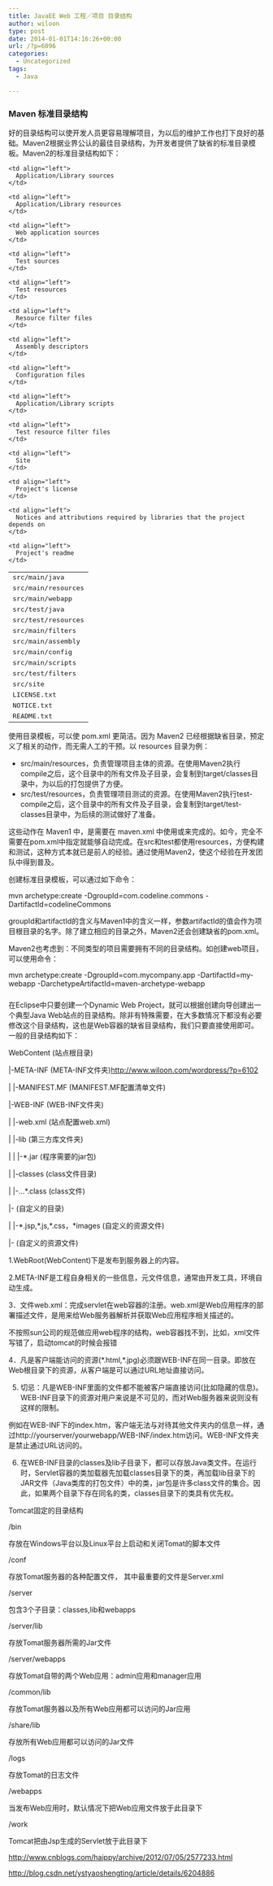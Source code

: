```yaml
---
title: JavaEE Web 工程／项目 目录结构
author: wiloon
type: post
date: 2014-01-01T14:16:26+00:00
url: /?p=6096
categories:
  - Uncategorized
tags:
  - Java

---
```

### Maven 标准目录结构

好的目录结构可以使开发人员更容易理解项目，为以后的维护工作也打下良好的基础。Maven2根据业界公认的最佳目录结构，为开发者提供了缺省的标准目录模板。Maven2的标准目录结构如下：

<table border="0">
  <tr>
    <td align="left">
      <tt>src/main/java</tt>
    </td>
    
    <td align="left">
      Application/Library sources
    </td>
  </tr>
  
  <tr>
    <td align="left">
      <tt>src/main/resources</tt>
    </td>
    
    <td align="left">
      Application/Library resources
    </td>
  </tr>
  
  <tr>
    <td align="left">
      <tt>src/main/webapp</tt>
    </td>
    
    <td align="left">
      Web application sources
    </td>
  </tr>
  
  <tr>
    <td align="left">
      <tt>src/test/java</tt>
    </td>
    
    <td align="left">
      Test sources
    </td>
  </tr>
  
  <tr>
    <td align="left">
      <tt>src/test/resources</tt>
    </td>
    
    <td align="left">
      Test resources
    </td>
  </tr>
  
  <tr>
    <td align="left">
      <tt>src/main/filters</tt>
    </td>
    
    <td align="left">
      Resource filter files
    </td>
  </tr>
  
  <tr>
    <td align="left">
      <tt>src/main/assembly</tt>
    </td>
    
    <td align="left">
      Assembly descriptors
    </td>
  </tr>
  
  <tr>
    <td align="left">
      <tt>src/main/config</tt>
    </td>
    
    <td align="left">
      Configuration files
    </td>
  </tr>
  
  <tr>
    <td align="left">
      <tt>src/main/scripts</tt>
    </td>
    
    <td align="left">
      Application/Library scripts
    </td>
  </tr>
  
  <tr>
    <td align="left">
      <tt>src/test/filters</tt>
    </td>
    
    <td align="left">
      Test resource filter files
    </td>
  </tr>
  
  <tr>
    <td align="left">
      <tt>src/site</tt>
    </td>
    
    <td align="left">
      Site
    </td>
  </tr>
  
  <tr>
    <td align="left">
      <tt>LICENSE.txt</tt>
    </td>
    
    <td align="left">
      Project's license
    </td>
  </tr>
  
  <tr>
    <td align="left">
      <tt>NOTICE.txt</tt>
    </td>
    
    <td align="left">
      Notices and attributions required by libraries that the project depends on
    </td>
  </tr>
  
  <tr>
    <td align="left">
      <tt>README.txt</tt>
    </td>
    
    <td align="left">
      Project's readme
    </td>
  </tr>
</table>

使用目录模板，可以使 pom.xml 更简洁。因为 Maven2 已经根据缺省目录，预定义了相关的动作，而无需人工的干预。以 resources 目录为例：

  * src/main/resources，负责管理项目主体的资源。在使用Maven2执行compile之后，这个目录中的所有文件及子目录，会复制到target/classes目录中，为以后的打包提供了方便。
  * src/test/resources，负责管理项目测试的资源。在使用Maven2执行test-compile之后，这个目录中的所有文件及子目录，会复制到target/test-classes目录中，为后续的测试做好了准备。

这些动作在 Maven1 中，是需要在 maven.xml 中使用<preGoal>或<postGoal>来完成的。如今，完全不需要在pom.xml中指定就能够自动完成。在src和test都使用resources，方便构建和测试，这种方式本就已是前人的经验。通过使用Maven2，使这个经验在开发团队中得到普及。

创建标准目录模板，可以通过如下命令：

  mvn archetype:create -DgroupId=com.codeline.commons -DartifactId=codelineCommons

groupId和artifactId的含义与Maven1中的含义一样，参数artifactId的值会作为项目根目录的名字。除了建立相应的目录之外，Maven2还会创建缺省的pom.xml。

Maven2也考虑到：不同类型的项目需要拥有不同的目录结构。如创建web项目，可以使用命令：

  mvn archetype:create -DgroupId=com.mycompany.app
-DartifactId=my-webapp
-DarchetypeArtifactId=maven-archetype-webapp

### 

在Eclipse中只要创建一个Dynamic Web Project，就可以根据创建向导创建出一个典型Java Web站点的目录结构。除非有特殊需要，在大多数情况下都没有必要修改这个目录结构，这也是Web容器的缺省目录结构，我们只要直接使用即可。一般的目录结构如下：

WebContent (站点根目录)

|-META-INF (META-INF文件夹)<http://www.wiloon.com/wordpress/?p=6102>

| |-MANIFEST.MF (MANIFEST.MF配置清单文件)

|-WEB-INF (WEB-INF文件夹)

| |-web.xml (站点配置web.xml)

| |-lib (第三方库文件夹)

| | |-*.jar (程序需要的jar包)

| |-classes (class文件目录)

| |-...*.class (class文件)

|-<userdir> (自定义的目录)

| |-\*.jsp,\*.js,\*.css，\*images (自定义的资源文件)

|-<userfiles> (自定义的资源文件)

1.WebRoot(WebContent)下是发布到服务器上的内容。

2.META-INF是工程自身相关的一些信息，元文件信息，通常由开发工具，环境自动生成。

3．文件web.xml：完成servlet在web容器的注册。web.xml是Web应用程序的部署描述文件，是用来给Web服务器解析并获取Web应用程序相关描述的。

不按照sun公司的规范做应用web程序的结构，web容器找不到，比如，xml文件写错了，启动tomcat的时候会报错

4．凡是客户端能访问的资源(\*.html,\*.jpg)必须跟WEB-INF在同一目录。即放在Web根目录下的资源，从客户端是可以通过URL地址直接访问。

5. 切忌：凡是WEB-INF里面的文件都不能被客户端直接访问(比如隐藏的信息)。WEB-INF目录下的资源对用户来说是不可见的，而对Web服务器来说则没有这样的限制。

例如在WEB-INF下的index.htm，客户端无法与对待其他文件夹内的信息一样，通过http://yourserver/yourwebapp/WEB-INF/index.htm访问。WEB-INF文件夹是禁止通过URL访问的。

6. 在WEB-INF目录的classes及lib子目录下，都可以存放Java类文件。在运行时，Servlet容器的类加载器先加载classes目录下的类，再加载lib目录下的JAR文件（Java类库的打包文件）中的类，jar包是许多class文件的集合。因此，如果两个目录下存在同名的类，classes目录下的类具有优先权。

Tomcat固定的目录结构

/bin

存放在Windows平台以及Linux平台上启动和关闭Tomat的脚本文件

/conf

存放Tomat服务器的各种配置文件， 其中最重要的文件是Server.xml

/server

包含3个子目录：classes,lib和webapps

/server/lib

存放Tomat服务器所需的Jar文件

/server/webapps

存放Tomat自带的两个Web应用：admin应用和manager应用

/common/lib

存放Tomat服务器以及所有Web应用都可以访问的Jar应用

/share/lib

存放所有Web应用都可以访问的Jar文件

/logs

存放Tomat的日志文件

/webapps

当发布Web应用时，默认情况下把Web应用文件放于此目录下

/work

Tomcat把由Jsp生成的Servlet放于此目录下

<http://www.cnblogs.com/haippy/archive/2012/07/05/2577233.html>

<http://blog.csdn.net/ystyaoshengting/article/details/6204886>